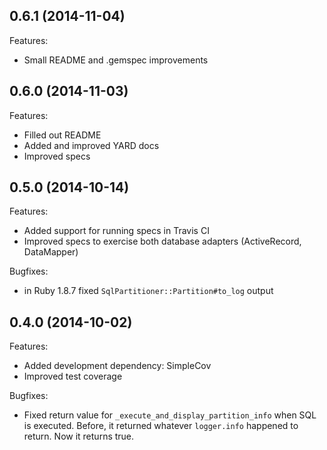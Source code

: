 ## 0.6.1 (2014-11-04)

Features:

  - Small README and .gemspec improvements

## 0.6.0 (2014-11-03)

Features:

  - Filled out README
  - Added and improved YARD docs
  - Improved specs

## 0.5.0 (2014-10-14)

Features:

  - Added support for running specs in Travis CI
  - Improved specs to exercise both database adapters (ActiveRecord, DataMapper)
  
Bugfixes:

  - in Ruby 1.8.7 fixed `SqlPartitioner::Partition#to_log` output 

## 0.4.0 (2014-10-02)

Features:

  - Added development dependency: SimpleCov
  - Improved test coverage
  
Bugfixes:
  
  - Fixed return value for `_execute_and_display_partition_info` when SQL is executed.
    Before, it returned whatever `logger.info` happened to return. Now it returns true.
